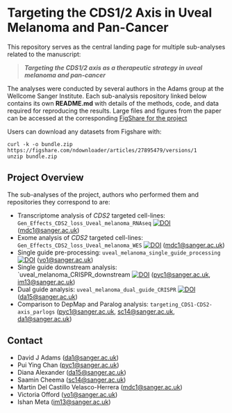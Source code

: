 # Targeting the CDS1/2 Axis in Uveal Melanoma and Pan-Cancer

This repository serves as the central landing page for multiple sub-analyses related to the manuscript:

> **_Targeting the CDS1/2 axis as a therapeutic strategy in uveal melanoma and pan-cancer_**

The analyses were conducted by several authors in the Adams group at the Wellcome Sanger Institute. Each sub-analysis repository linked below contains its own **README.md** with details of the methods, code, and data required for reproducing the results. Large files and figures from the paper can be accessed at the corresponding [FigShare for the project](https://figshare.com/projects/Targeting_the_CDS1_2_axis_as_a_therapeutic_strategy_in_uveal_melanoma_and_pan_cancer/184459)

Users can download any datasets from Figshare with: 
```
curl -k -o bundle.zip https://figshare.com/ndownloader/articles/27895479/versions/1
unzip bundle.zip
```

## Project Overview

The sub-analyses of the project, authors who performed them and repositories they correspond to are:  
- Transcriptome analysis of _CDS2_ targeted cell-lines: `Gen_Effects_CDS2_loss_Uveal_melanoma_RNAseq` [![DOI](https://zenodo.org/badge/935383929.svg)](https://doi.org/10.5281/zenodo.15007424) (mdc1@sanger.ac.uk)
- Exome analysis of _CDS2_ targeted cell-lines: `Gen_Effects_CDS2_loss_Uveal_melanoma_WES` [![DOI](https://zenodo.org/badge/935383303.svg)](https://doi.org/10.5281/zenodo.15007268) (mdc1@sanger.ac.uk)
- Single guide pre-processing: `uveal_melanoma_single_guide_processing` [![DOI](https://zenodo.org/badge/934196809.svg)](https://doi.org/10.5281/zenodo.14988332) (vo1@sanger.ac.uk)
- Single guide downstream analysis: `uveal_melanoma_CRISPR_downstream [![DOI](https://zenodo.org/badge/934233119.svg)](https://doi.org/10.5281/zenodo.14988612) (pyc1@sanger.ac.uk, im13@sanger.ac.uk)
- Dual guide analysis: `uveal_melanoma_dual_guide_CRISPR` [![DOI](https://zenodo.org/badge/944465012.svg)](https://doi.org/10.5281/zenodo.14988816)
 (da15@sanger.ac.uk)
- Comparison to DepMap and Paralog analysis: `targeting_CDS1-CDS2-axis_parlogs` (pyc1@sanger.ac.uk, sc14@sanger.ac.uk, da1@sanger.ac.uk)


## Contact 
- David J Adams (<da1@sanger.ac.uk>)
- Pui Ying Chan (<pyc1@sanger.ac.uk>)
- Diana Alexander (<da15@sanger.ac.uk>)
- Saamin Cheema (<sc14@sanger.ac.uk>)
- Martin Del Castillo Velasco-Herrera (<mdc1@sanger.ac.uk>)
- Victoria Offord (<vo1@sanger.ac.uk>) 
- Ishan Meta (<im13@sanger.ac.uk>) 
